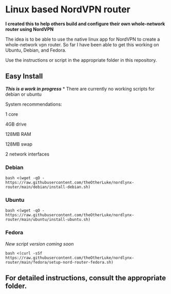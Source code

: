 # Linux based NordVPN router

**I created this to help others build and configure their own whole-network router using NordVPN**

The idea is to be able to use the native linux app for NordVPN to create a whole-network vpn router. So far I have been able to get this working on Ubuntu, Debian, and Fedora.

Use the instructions or script in the appropriate folder in this repository.

## Easy Install
***This is a work in progress*** * There are currently no working scripts for debian or ubuntu

System recommendations:

1 core

4GB drive

128MB RAM

128MB swap

2 network interfaces


### Debian

`bash <(wget -qO - https://raw.githubusercontent.com/theOtherLuke/nordlynx-router/main/debian/install-debian.sh)`

### Ubuntu

`bash <(wget -qO - https://raw.githubusercontent.com/theOtherLuke/nordlynx-router/main/ubuntu/install-ubuntu.sh)`

### Fedora

*New script version coming soon*

`bash <(curl -sSf https://raw.githubusercontent.com/theOtherLuke/nordlynx-router/main/fedora/setup-nord-router-fedora.sh)`

## For detailed instructions, consult the appropriate folder.
